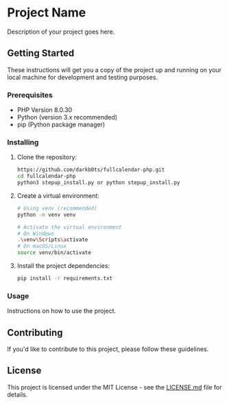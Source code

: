 # Project Name

Description of your project goes here.

## Getting Started

These instructions will get you a copy of the project up and running on your local machine for development and testing purposes.

### Prerequisites

- PHP Version 8.0.30 
- Python (version 3.x recommended)
- pip (Python package manager)

### Installing

1. Clone the repository:

    ```bash
    https://github.com/darkb0ts/fullcalendar-php.git
    cd fullcalendar-php
    python3 stepup_install.py or python stepup_install.py
    ```

2. Create a virtual environment:

    ```bash
    # Using venv (recommended)
    python -m venv venv

    # Activate the virtual environment
    # On Windows
    .\venv\Scripts\activate
    # On macOS/Linux
    source venv/bin/activate
    ```

3. Install the project dependencies:

    ```bash
    pip install -r requirements.txt
    ```

### Usage

Instructions on how to use the project.

## Contributing

If you'd like to contribute to this project, please follow these guidelines.

## License

This project is licensed under the MIT License - see the [LICENSE.md](LICENSE.md) file for details.
